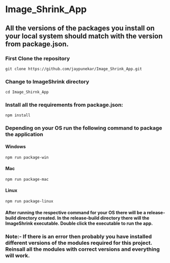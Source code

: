# Image_Shrink_App

## All the versions of the packages you install on your local system should match with the version from package.json.

### First Clone the repository

```
git clone https://github.com/jaypunekar/Image_Shrink_App.git
```

### Change to ImageShrink directory

```
cd Image_Shirnk_App
```

### Install all the requirements from package.json:
```
npm install
```

### Depending on your OS run the following command to package the application

#### Windows
```
npm run package-win
```

#### Mac
```
npm run package-mac
```

#### Linux
```
npm run package-linux
```

#### After running the respective command for your OS there will be a release-build directory created. In the release-build directory there will the ImageShrink executable. Double click the executable to run the app.


### Note:- If there is an error then probably you have installed different versions of the modules required for this project. Reinsall all the modules with correct versions and everything will work.

